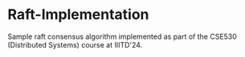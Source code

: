 # Raft-Implementation
Sample raft consensus algorithm implemented as part of the CSE530 (Distributed Systems) course at IIITD'24.
